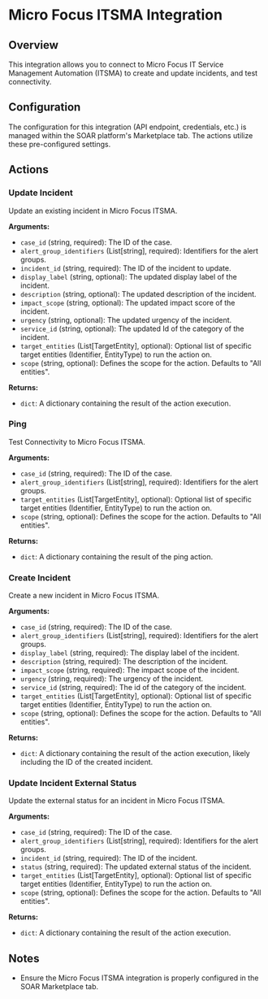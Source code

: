 # Micro Focus ITSMA Integration

## Overview

This integration allows you to connect to Micro Focus IT Service Management Automation (ITSMA) to create and update incidents, and test connectivity.

## Configuration

The configuration for this integration (API endpoint, credentials, etc.) is managed within the SOAR platform's Marketplace tab. The actions utilize these pre-configured settings.

## Actions

### Update Incident

Update an existing incident in Micro Focus ITSMA.

**Arguments:**

*   `case_id` (string, required): The ID of the case.
*   `alert_group_identifiers` (List[string], required): Identifiers for the alert groups.
*   `incident_id` (string, required): The ID of the incident to update.
*   `display_label` (string, optional): The updated display label of the incident.
*   `description` (string, optional): The updated description of the incident.
*   `impact_scope` (string, optional): The updated impact score of the incident.
*   `urgency` (string, optional): The updated urgency of the incident.
*   `service_id` (string, optional): The updated Id of the category of the incident.
*   `target_entities` (List[TargetEntity], optional): Optional list of specific target entities (Identifier, EntityType) to run the action on.
*   `scope` (string, optional): Defines the scope for the action. Defaults to "All entities".

**Returns:**

*   `dict`: A dictionary containing the result of the action execution.

### Ping

Test Connectivity to Micro Focus ITSMA.

**Arguments:**

*   `case_id` (string, required): The ID of the case.
*   `alert_group_identifiers` (List[string], required): Identifiers for the alert groups.
*   `target_entities` (List[TargetEntity], optional): Optional list of specific target entities (Identifier, EntityType) to run the action on.
*   `scope` (string, optional): Defines the scope for the action. Defaults to "All entities".

**Returns:**

*   `dict`: A dictionary containing the result of the ping action.

### Create Incident

Create a new incident in Micro Focus ITSMA.

**Arguments:**

*   `case_id` (string, required): The ID of the case.
*   `alert_group_identifiers` (List[string], required): Identifiers for the alert groups.
*   `display_label` (string, required): The display label of the incident.
*   `description` (string, required): The description of the incident.
*   `impact_scope` (string, required): The impact scope of the incident.
*   `urgency` (string, required): The urgency of the incident.
*   `service_id` (string, required): The id of the category of the incident.
*   `target_entities` (List[TargetEntity], optional): Optional list of specific target entities (Identifier, EntityType) to run the action on.
*   `scope` (string, optional): Defines the scope for the action. Defaults to "All entities".

**Returns:**

*   `dict`: A dictionary containing the result of the action execution, likely including the ID of the created incident.

### Update Incident External Status

Update the external status for an incident in Micro Focus ITSMA.

**Arguments:**

*   `case_id` (string, required): The ID of the case.
*   `alert_group_identifiers` (List[string], required): Identifiers for the alert groups.
*   `incident_id` (string, required): The ID of the incident.
*   `status` (string, required): The updated external status of the incident.
*   `target_entities` (List[TargetEntity], optional): Optional list of specific target entities (Identifier, EntityType) to run the action on.
*   `scope` (string, optional): Defines the scope for the action. Defaults to "All entities".

**Returns:**

*   `dict`: A dictionary containing the result of the action execution.

## Notes

*   Ensure the Micro Focus ITSMA integration is properly configured in the SOAR Marketplace tab.
